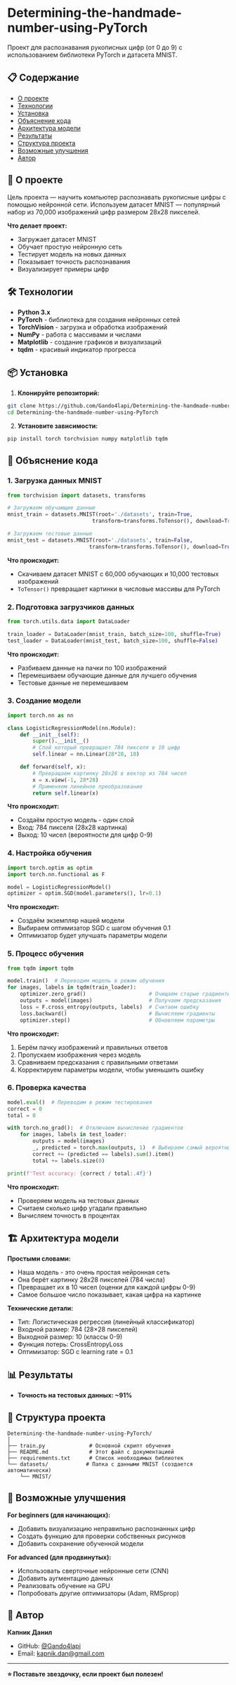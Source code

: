 # Determining-the-handmade-number-using-PyTorch

Проект для распознавания рукописных цифр (от 0 до 9) с использованием библиотеки PyTorch и датасета MNIST.

## 📋 Содержание

- [О проекте](#о-проекте)
- [Технологии](#технологии)
- [Установка](#установка)
- [Объяснение кода](#объяснение-кода)
- [Архитектура модели](#архитектура-модели)
- [Результаты](#результаты)
- [Структура проекта](#структура-проекта)
- [Возможные улучшения](#возможные-улучшения)
- [Автор](#автор)

## 🎯 О проекте

Цель проекта — научить компьютер распознавать рукописные цифры с помощью нейронной сети. Используем датасет MNIST — популярный набор из 70,000 изображений цифр размером 28x28 пикселей.

**Что делает проект:**
- Загружает датасет MNIST
- Обучает простую нейронную сеть
- Тестирует модель на новых данных
- Показывает точность распознавания
- Визуализирует примеры цифр

## 🛠 Технологии

- **Python 3.x**
- **PyTorch** - библиотека для создания нейронных сетей
- **TorchVision** - загрузка и обработка изображений
- **NumPy** - работа с массивами и числами
- **Matplotlib** - создание графиков и визуализаций
- **tqdm** - красивый индикатор прогресса

## 📦 Установка

1. **Клонируйте репозиторий:**
```bash
git clone https://github.com/Gando4lapi/Determining-the-handmade-number-using-PyTorch
cd Determining-the-handmade-number-using-PyTorch
```

2. **Установите зависимости:**
```bash
pip install torch torchvision numpy matplotlib tqdm
```

## 📖 Объяснение кода

### 1. Загрузка данных MNIST

```python
from torchvision import datasets, transforms

# Загружаем обучающие данные
mnist_train = datasets.MNIST(root='./datasets', train=True, 
                           transform=transforms.ToTensor(), download=True)

# Загружаем тестовые данные  
mnist_test = datasets.MNIST(root='./datasets', train=False,
                          transform=transforms.ToTensor(), download=True)
```

**Что происходит:**
- Скачиваем датасет MNIST с 60,000 обучающих и 10,000 тестовых изображений
- `ToTensor()` превращает картинки в числовые массивы для PyTorch

### 2. Подготовка загрузчиков данных

```python
from torch.utils.data import DataLoader

train_loader = DataLoader(mnist_train, batch_size=100, shuffle=True)
test_loader = DataLoader(mnist_test, batch_size=100, shuffle=False)
```

**Что происходит:**
- Разбиваем данные на пачки по 100 изображений
- Перемешиваем обучающие данные для лучшего обучения
- Тестовые данные не перемешиваем

### 3. Создание модели

```python
import torch.nn as nn

class LogisticRegressionModel(nn.Module):
    def __init__(self):
        super().__init__()
        # Слой который превращает 784 пикселя в 10 цифр
        self.linear = nn.Linear(28*28, 10)

    def forward(self, x):
        # Превращаем картинку 28x28 в вектор из 784 чисел
        x = x.view(-1, 28*28)
        # Применяем линейное преобразование
        return self.linear(x)
```

**Что происходит:**
- Создаём простую модель - один слой
- Вход: 784 пикселя (28x28 картинка)
- Выход: 10 чисел (вероятности для цифр 0-9)

### 4. Настройка обучения

```python
import torch.optim as optim
import torch.nn.functional as F

model = LogisticRegressionModel()
optimizer = optim.SGD(model.parameters(), lr=0.1)
```

**Что происходит:**
- Создаём экземпляр нашей модели
- Выбираем оптимизатор SGD с шагом обучения 0.1
- Оптимизатор будет улучшать параметры модели

### 5. Процесс обучения

```python
from tqdm import tqdm

model.train()  # Переводим модель в режим обучения
for images, labels in tqdm(train_loader):
    optimizer.zero_grad()                    # Очищаем старые градиенты
    outputs = model(images)                  # Получаем предсказания
    loss = F.cross_entropy(outputs, labels)  # Считаем ошибку
    loss.backward()                          # Вычисляем градиенты
    optimizer.step()                         # Обновляем параметры
```

**Что происходит:**
1. Берём пачку изображений и правильных ответов
2. Пропускаем изображения через модель
3. Сравниваем предсказания с правильными ответами
4. Корректируем параметры модели, чтобы уменьшить ошибку

### 6. Проверка качества

```python
model.eval()  # Переводим в режим тестирования
correct = 0
total = 0

with torch.no_grad():  # Отключаем вычисление градиентов
    for images, labels in test_loader:
        outputs = model(images)
        _, predicted = torch.max(outputs, 1)  # Выбираем самый вероятный класс
        correct += (predicted == labels).sum().item()
        total += labels.size(0)

print(f'Test accuracy: {correct / total:.4f}')
```

**Что происходит:**
- Проверяем модель на тестовых данных
- Считаем сколько цифр угадали правильно
- Вычисляем точность в процентах

## 🏗 Архитектура модели

**Простыми словами:**
- Наша модель - это очень простая нейронная сеть
- Она берёт картинку 28x28 пикселей (784 числа)
- Превращает их в 10 чисел (оценки для каждой цифры 0-9)
- Самое большое число показывает, какая цифра на картинке

**Технические детали:**
- Тип: Логистическая регрессия (линейный классификатор)
- Входной размер: 784 (28×28 пикселей)
- Выходной размер: 10 (классы 0-9)
- Функция потерь: CrossEntropyLoss
- Оптимизатор: SGD с learning rate = 0.1

## 📊 Результаты

- **Точность на тестовых данных: ~91%**


## 📁 Структура проекта

```
Determining-the-handmade-number-using-PyTorch/
│
├── train.py              # Основной скрипт обучения
├── README.md             # Этот файл с документацией
├── requirements.txt      # Список необходимых библиотек
└── datasets/            # Папка с данными MNIST (создается автоматически)
    └── MNIST/
```

## 🔧 Возможные улучшения

**For beginners (для начинающих):**
- Добавить визуализацию неправильно распознанных цифр
- Создать функцию для проверки собственных рисунков
- Добавить сохранение обученной модели

**For advanced (для продвинутых):**
- Использовать сверточные нейронные сети (CNN)
- Добавить аугментацию данных
- Реализовать обучение на GPU
- Попробовать другие оптимизаторы (Adam, RMSprop)

## 👤 Автор

**Капник Данил**

- GitHub: [@Gando4lapi](https://github.com/Gando4lapi)
- Email: kapnik.dan@gmail.com

---

**⭐ Поставьте звездочку, если проект был полезен!**
